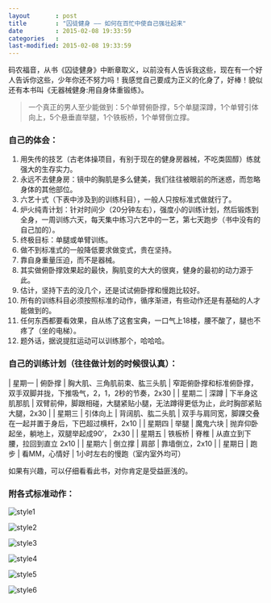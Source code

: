 ```yaml
---
layout       : post
title        : "囚徒健身 —— 如何在百忙中使自己强壮起来"
date         : 2015-02-08 19:33:59
categories   : 
last-modified: 2015-02-08 19:33:59
---
```


码农福音，从书《囚徒健身》中断章取义，以前没有人告诉我这些，现在有一个好人告诉你这些，少年你还不努力吗！我感觉自己要成为正义的化身了，好棒！貌似还有本书叫《无器械健身:用自身体重锻练》。

>一个真正的男人至少能做到：5个单臂俯卧撑，5个单腿深蹲，1个单臂引体向上，5个悬垂直举腿，1个铁板桥，1个单臂倒立撑。

### 自己的体会：

1. 用失传的技艺（古老体操项目，有别于现在的健身房器械，不吃类固醇）练就强大的生存实力。
2. 永远不去健身房：镜中的胸肌是多么健美，我们往往被眼前的所迷惑，而忽略身体的其他部位。      
3. 六艺十式（下表中涉及到的训练科目），一般人只按标准式做就行了。
4. 炉火纯青计划：针对时间少（20分钟左右），强度小的训练计划，然后锻炼到全身，一周训练六天，每天集中练习六艺中的一艺，第七天跑步（书中没有的自己加的）。
5. 终极目标：单腿或单臂训练。
6. 做不到标准式的一般降低要求做变式，贵在坚持。
7. 靠自身重量压迫，而不是器械。
8. 其实做俯卧撑效果起的最快，胸肌变的大大的很爽，健身的最初的动力源于此。
9. 估计，坚持下去的没几个，还是试试俯卧撑和慢跑比较好。
10. 所有的训练科目必须按照标准的动作，循序渐进，有些动作还是有基础的人才能做到的。
11. 任何东西都要看效果，自从练了这套宝典，一口气上18楼，腰不酸了，腿也不疼了（坐的电梯）。
12. 题外话，据说提肛运动可以训练那个，哈哈哈。

### 自己的训练计划（往往做计划的时候很认真）：

| 星期一 | 俯卧撑 | 胸大肌、三角肌前束、肱三头肌 | 窄距俯卧撑和标准俯卧撑，双手双脚并拢，下推吸气，2，1，2秒的节奏，2x30 |
| 星期二 | 深蹲 | 下半身这肌那肌 | 双臂前伸，脚跟相碰，大腿紧贴小腿，无法蹲得更低为止，此时胸部紧贴大腿，2x30 |
| 星期三 | 引体向上 | 背阔肌、肱二头肌 | 双手与肩同宽，脚踝交叠在一起并置于身后，下巴超过横杆，2x10 |
| 星期四 | 举腿 | 魔鬼六块 | 抛弃仰卧起坐，躺地上，双腿举起成90’， 2x30 |
| 星期五 | 铁板桥 | 脊椎 | 从直立到下腰，拉回到直立 2x10 |
| 星期六 | 倒立撑 | 肩部 | 靠墙倒立，2x10 |
| 星期日 | 跑步 | 看MM，心情好 | 1小时左右的慢跑（室内室外均可）

如果有兴趣，可以仔细看看此书，对你肯定是受益匪浅的。

### 附各式标准动作：

![style1](/img/1.jpg)

![style2](/img/2.jpg)

![style3](/img/3.jpg)

![style4](/img/4.jpg)

![style5](/img/5.jpg)

![style6](/img/6.jpg)